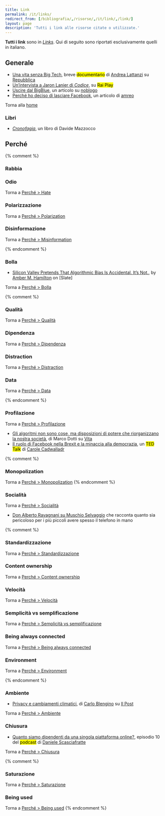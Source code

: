 ```yaml
---
title: Link
permalink: /it/links/
redirect_from: [/bibliografia/,/risorse/,/it/link/,/link/]
layout: page
description: 'Tutti i link alle risorse citate o utilizzate.'
---
```

<div class='blue box'>
	<strong>Tutti i link</strong> sono in <a href='/links'><em>Links</em></a>. Qui di seguito sono riportati esclusivamente quelli in italiano.
</div>

## Generale

- [Una vita senza Big Tech](https://www.youtube.com/watch?v=VCg3PzbC9vY 'Una vita senza Big Tech, storie di chi cerca alternative ai giganti del web'), breve <mark class='red'>documentario</mark> di [Andrea Lattanzi](https://it.linkedin.com/in/andrealattanzi 'Andrea Lattanzi su Linkedin') su [Repubblica](https://www.repubblica.it/ 'la Repubblica')
- [Un’intervista a Jaron Lanier di *Codice*](https://www.raiplay.it/video/2019/08/Codice-intervista-esclusiva-a-Jaron-Lanier-pioniere-della-realta-virtuale-98a38fd9-6fa9-46d6-9b49-f9deccc7d1c6.html 'Intervista a Jaron Lanier - Codice - Rai Play'), su <mark class='red'>Rai Play</mark>
- [Uscire dal BigBlue](https://noblogo.org/zainoinspalla/uscire-dal-big-blue 'Uscire dal Big Blue'), un articolo su [noblogo](https://noblogo.org 'noblogo')
- [Perché ho deciso di lasciare Facebook](https://amreolog.duckdns.org/~/SoftwareLiberoEticaDigitale/perch%C3%A9-ho-deciso-di-lasciare-facebook 'Perché ho deciso di lasciare Facebook • Plume'), un articolo di [amreo](https://amreolog.duckdns.org/@/amreo 'amreo’s blog')

Torna alla [home](/it/home 'Home')

### Libri

- <cite><a href='https://deditore.com/prodotto/cronofagia/' target='_blank' title='Cronofagia'>Cronofagia</a></cite>, un libro di Davide Mazzocco

## Perché
{% comment %}
### Rabbia

### Odio

Torna a [Perché > Hate](/perché#odio 'Hate')

### Polarizzazione

Torna a [Perché > Polarization](/perché#polarizzazione'Polarizzazione')

### Disinformazione

Torna a [Perché > Misinformation](/perché#disinformazione'Disinformazione')

{% endcomment %}

### Bolla

- [Silicon Valley Pretends That Algorithmic Bias Is Accidental. It’s Not.](https://slate.com/technology/2021/07/silicon-valley-algorithmic-bias-structural-racism.html), by [Amber M. Hamilton](http://ambermhamilton.com 'Amber M. Hamilton personal website') on [Slate]

Torna a [Perché > Bolla](/perché#bolla 'Bolla')

{% comment %}
### Qualità

Torna a [Perché > Qualità](/perché#qualità 'Qualità')

### Dipendenza

Torna a [Perché > Dipendenza](/perché#dipendenza 'Dipendenza')

### Distraction

Torna a [Perché > Distraction](/perché#distraction 'Distraction')

### Data

Torna a [Perché > Data](/perché#data 'Data')

{% endcomment %}
### Profilazione

Torna a [Perché > Profilazione](/perché#profilazione 'Profilazione')

- [Gli algoritmi non sono cose, ma disposizioni di potere che riorganizzano la nostra società](http://www.vita.it/it/interview/2021/01/26/gli-algoritmi-non-sono-cose-ma-disposizioni-di-potere-che-riorganizzan/397/ 'Gli algoritmi non sono cose, ma disposizioni di potere che riorganizzano la nostra società'), di Marco Dotti su [Vita](https://www.vita.it)
- [Il ruolo di Facebook nella Brexit e la minaccia alla democrazia](https://peertube.uno/videos/watch/e2875d76-2592-4f58-8f7a-3f749a3c6626?subtitle=it&autoplay=1 'Il ruolo di Facebook nella Brexit e la minaccia alla democrazia di Carole Cadwalladr'), un <mark class='red'>TED Talk</mark> di [Carole Cadwalladr](https://it.wikipedia.org/wiki/Carole_Cadwalladr 'Carole Cadwalladr su Wikipedia')

{% comment %}

### Monopolization

Torna a [Perché > Monopolization](/perché#monopolization 'Monopolization')
{% endcomment %}

### Socialità

Torna a [Perché > Socialità](/perché#socialità 'Socialità')

- [Don Alberto Ravagnani su Muschio Selvaggio](https://youtu.be/aZ2pn0tNoGQ?t=3625 'Ep.33 Don Alberto - Muschio Selvaggio Podcast') che racconta quanto sia pericoloso per i più piccoli avere spesso il telefono in mano

{% comment %}
### Standardizzazione

Torna a [Perché > Standardizzazione](/perché#standardizzazione 'Standardizzazione')

### Content ownership

Torna a [Perché > Content ownership](/perché#content-ownership 'Content Ownership')

### Velocità

Torna a [Perché > Velocità](/perché#velocità 'Velocità')

### Semplicità vs semplificazione

Torna a [Perché > Semplicità vs semplificazione](/perché#semplicità-vs-semplificazione 'Semplicità vs semplificazione')

### Being always connected

Torna a [Perché > Being always connected](/perché#being-always-connected 'Being Always Connected')

### Environment

Torna a [Perché > Environment](/perché#environment 'Environment')

{% endcomment %}
### Ambiente

- [Privacy e cambiamenti climatici](https://www.ilpost.it/carloblengino/2021/11/02/privacy-e-cambiamenti-climatici-alla-ricerca-di-una-buona-storia/ 'Privacy e cambiamenti climatici - Il Post'), di [Carlo Blengino](https://www.ilpost.it/carloblengino/ 'Pagina autore di Carlo Blengino su Il Post') su [Il Post](https://ilpost.it 'Il Post')

Torna a [Perché > Ambiente](/perché#ambiente 'Ambiente')

### Chiusura

- [Quanto siamo dipendenti da una singola piattaforma online?](https://funkwhale.it/library/tracks/1380/ 'Quanto siamo dipendenti da una singola piattaforma online?'), episodio 10 del <mark class='blue'>podcast</mark> di [Daniele Scasciafratte](https://daniele.tech 'Daniele Scasciafratte')

Torna a [Perché > Chiusura](/perché#chiusura 'Chiusura')

{% comment %}
### Saturazione

Torna a [Perché > Saturazione](/perché#saturazione 'Saturazione')

### Being used

Torna a [Perché > Being used](/perché#being-used 'Being used')
{% endcomment %}
